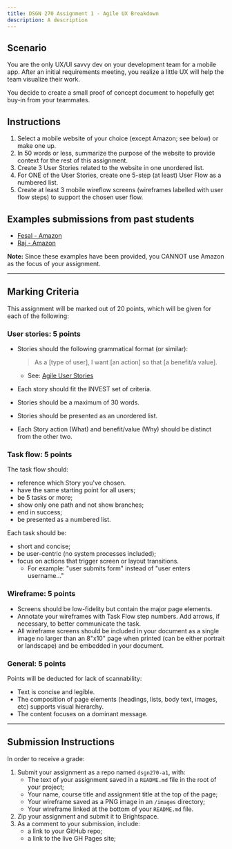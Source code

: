 ```yaml
---
title: DSGN 270 Assignment 1 - Agile UX Breakdown
description: A description
---
```

## Scenario
You are the only UX/UI savvy dev on your development team for a mobile app. After an initial requirements meeting, you realize a little UX will help the team visualize their work.

You decide to create a small proof of concept document to hopefully get buy-in from your teammates.

## Instructions
1. Select a mobile website of your choice (except Amazon; see below) or make one up. 
2. In 50 words or less, summarize the purpose of the website to provide context for the rest of this assignment.
3. Create 3 User Stories related to the website in one unordered list.
4. For ONE of the User Stories, create one 5-step (at least) User Flow as a numbered list.
5. Create at least 3 mobile wireflow screens (wireframes labelled with user flow steps) to support the chosen user flow.

## Examples submissions from past students
- [Fesal - Amazon](https://gist.github.com/Raj-Hunjan/6a4a86aa1bd2fdd88289e8487a560bd2)
- [Raj - Amazon](https://gist.github.com/FesalBadday/552a542f75c9761bae97bd809e20e726)

**Note:** Since these examples have been provided, you CANNOT use Amazon as the focus of your assignment. 

---

## Marking Criteria
This assignment will be marked out of 20 points, which will be given for each of the following:

### User stories: 5 points
- Stories should the following grammatical format (or similar): 
    > As a [type of user], I want [an action] so that [a benefit/a value].

    - See: [Agile User Stories](https://gist.github.com/acidtone/6f8b416c4c409c60148581f7ec806c46)
    
- Each story should fit the INVEST set of criteria.
- Stories should be a maximum of 30 words.
- Stories should be presented as an unordered list.
- Each Story action (What) and benefit/value (Why) should be distinct from the other two.

### Task flow: 5 points
The task flow should:
- reference which Story you've chosen.
- have the same starting point for all users;
- be 5 tasks or more;
- show only one path and not show branches;
- end in success;
- be presented as a numbered list.

Each task should be:
- short and concise;
- be user-centric (no system processes included);
- focus on actions that trigger screen or layout transitions. 
    - For example: "user submits form" instead of "user enters username..."

### Wireframe: 5 points
- Screens should be low-fidelity but contain the major page elements.
- Annotate your wireframes with Task Flow step numbers. Add arrows, if necessary, to better communicate the task.
- All wireframe screens should be included in your document as a single image no larger than an 8"x10" page when printed (can be either portrait or landscape) and be embedded in your document.

### General: 5 points
Points will be deducted for lack of scannability:
- Text is concise and legible.
- The composition of page elements (headings, lists, body text, images, etc) supports visual hierarchy.
- The content focuses on a dominant message.

---

## Submission Instructions
In order to receive a grade:
1. Submit your assignment as a repo named `dsgn270-a1`, with:
    - The text of your assignment saved in a `README.md` file in the root of your project;
    - Your name, course title and assignment title at the top of the page;
    - Your wireframe saved as a PNG image in an `/images` directory;
    - Your wireframe linked at the bottom of your `README.md` file.
2. Zip your assignment and submit it to Brightspace.
3. As a comment to your submission, include:
      - a link to your GitHub repo;
      - a link to the live GH Pages site;
